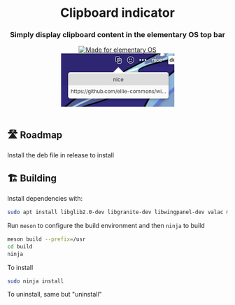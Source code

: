 
<div align="center">
  <h1 align="center">Clipboard indicator</h1>
  <h3 align="center">Simply display clipboard content in the elementary OS top bar</h3>
    <a href="https://elementary.io">
        <img src="https://ellie-commons.github.io/community-badge.svg" alt="Made for elementary OS">
    </a>
</div>

<div align="center">
    <span align="center">
        <img class="center" src="data/screenshot.png" alt="Clipboard indicator">
    </span>
</div>
</br>


## 🛣️ Roadmap

Install the deb file in release to install


## 🏗️ Building

Install dependencies with:

```bash
sudo apt install libglib2.0-dev libgranite-dev libwingpanel-dev valac meson
```

Run `meson` to configure the build environment and then `ninja` to build

```bash
meson build --prefix=/usr
cd build
ninja
```

To install

```bash
sudo ninja install
```

To uninstall, same but "uninstall"